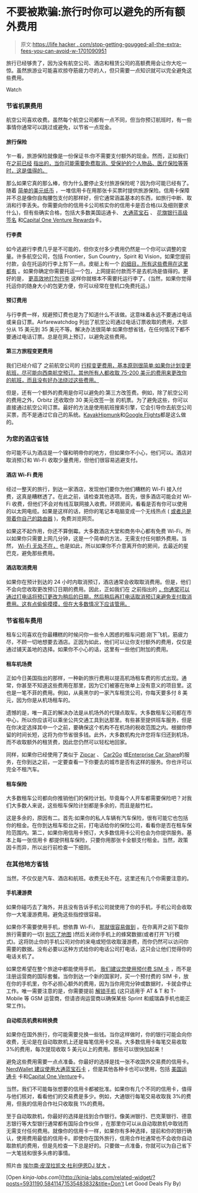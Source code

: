 # 不要被欺骗:旅行时你可以避免的所有额外费用

> 原文:[https://life hacker . com/stop-getting-gougged-all-the-extra-fees-you-can-avoid-w-1701090951](https://lifehacker.com/stop-getting-gouged-all-the-extra-fees-you-can-avoid-w-1701090951)

旅行已经够贵了，因为没有航空公司、酒店和租赁公司的高额费用会让你大吃一惊。虽然旅游业可能喜欢掠夺筋疲力尽的人，但只需要一点知识就可以完全避免这些费用。

Watch

### 节省机票费用

航空公司喜欢收费。虽然每个航空公司都有一点不同，但当你预订航班时，有一些事情你通常可以跳过或避免，以节省一点现金。

#### 旅行保险

乍一看，旅游保险就像是一份保证书:你不需要支付额外的现金。然而，正如我们在[之前已经](http://lifehacker.com/worth-it-or-a-waste-the-real-deal-on-five-common-trave-1655961919) [指出的，当你可能需要免费取消、受保护的个人物品、医疗保险等等时，这是值得的。](http://lifehacker.com/do-i-really-need-to-buy-travel-insurance-1674681487)

那么如果它真的那么棒，你为什么要停止支付旅游保险呢？因为你可能已经有了。随着 [简单的美元纸币](http://www.thesimpledollar.com/look-for-travel-insurance-in-your-wallet/) ，一堆信用卡在用那张卡买票时提供旅游保险。信用卡保障并不总是像你自掏腰包支付的那样好，但它通常涵盖基本的东西，如旅行中断、取消和行李丢失。你需要向你的信用卡公司核实你的信用卡是否合格(以及细则要求什么)，但有些确实合格，包括大多数美国运通卡、 [大通蓝宝石](https://creditcards.chase.com/sapphire) 、 [花旗银行高级签名](http://www.aa.com/i18n/AAdvantage/earnMiles/beyondTravel/creditDebit/citi-platinum.jsp) 和[Capital One Venture Rewards](http://www.capitalone.com/credit-cards/venture/)卡。

#### 行李费

如今逃避行李费几乎是不可能的，但你支付多少费用仍然是一个你可以调整的变量。许多航空公司，包括 Frontier，Sun Country，Spirit 和 Vision，如果您提前付款，会在托运的行李上剪下一点。皮艇上有一个 [的细目，所有这些费用在这里都有](http://www.kayak.com/airline-fees) 。如果你确定你需要托运一个包，上网提前付款而不是去机场是值得的。更好的是， [更高效地打包行李](https://lifehacker.com/how-to-almost-guarantee-youll-never-have-to-check-you-5834639) 这样你就根本不需要托运行李了。(当然，如果你觉得托运你的随身大小的包更方便，你可以经常在登机口免费托运。)

#### 预订费用

与行李费一样，规避预订费也是为了知道什么不该做。这意味着永远不要通过电话或亲自订票。Airfarewatchdog 列出了航空公司通过电话订票收取的费用，大部分从 15 美元到 35 美元不等。解决办法很简单:如果你想省钱，在任何情况下都不要通过电话订票。总是在网上预订，以避免这些费用。

#### 第三方旅程变更费用

我们已经介绍了 之前航空公司的 [行程变更费用，基本原则很简单:如果你计划变更航班，尽可能向西南航空预订。其他所有人都收取 75-200 美元的费用来更改你的航班，而且没有好办法绕过这些费用。](http://lifehacker.com/the-best-us-airlines-for-canceling-or-changing-your-r-1693916390)

但是，还有一个额外的费用是你可以避免的:第三方改签费。例如，除了航空公司的费用之外，Orbitz 还收取你 30 美元改签一张 的机票。为了避免这些，你可以直接通过航空公司订票。最好的方法是使用航班搜索引擎，它会引导你去航空公司买票，而不是通过它自己的系统。[Kayak](http://www.kayak.com/)[Hipmunk](https://www.hipmunk.com/)和[Google Flights](https://www.google.com/flights/)都是这么做的。

### 为您的酒店省钱

你可能不认为酒店是一个镍和明帝你的地方，但如果你不小心，他们可以。酒店对取消预订和 Wi-Fi 收取少量费用，但他们很容易逃避支付。

#### 酒店 Wi-Fi 费用

经过一整天的旅行，到达一家酒店，发现他们要你为他们糟糕的 Wi-Fi 接入付费，这真是糟糕透了。在此之前，请检查其他选项。首先，很多酒店可能会对 Wi-Fi 收费，但他们不会对有线互联网接入收费。环顾房间，看看是否有你可以使用的以太网电缆。如果是这样的话，把你的笔记本电脑变成一个无线热点 ( [或者总是带着你自己的路由器](http://lifehacker.com/five-best-travel-routers-1452441479#_ga=1.72110419.1132973242.1412273304) )，免费浏览网页。

如果这不起作用，你还不算倒霉。大多数酒店大堂和商务中心都有免费 Wi-Fi，所以如果你只需要上网几分钟，这是一个简单的方法，无需支付任何额外费用。当然， [Wi-Fi 无处不在，](http://lifehacker.com/top-10-ways-to-get-free-wi-fi-anywhere-you-go-5918856#_ga=1.183784806.1132973242.1412273304) 也是如此，所以如果你不介意离开你的房间，去最近的星巴克，避免那些费用。

#### 酒店取消费用

如果你在预计到达的 24 小时内取消预订，酒店通常会收取取消费用。但是，他们不会向您收取更改预订日期的费用。因此，正如我们在 之前指出的 [，你通常可以通过打电话将预订更改为稍后的日期，然后稍后再打电话取消预订来避免支付取消费用。这有点偷偷摸摸，但在大多数情况下应该管用。](https://www.hotelwifitest.com/press/pressreleases/hotel-wifi-test-compares-hotel-chains.html)

### 节省租车费用

租车公司喜欢在你最糟糕的时候问你一些令人困惑的租车问题:刚下飞机，筋疲力尽，不顾一切地想要去酒店。正因为如此，他们可以让你支付额外的费用，仅仅是通过铺天盖地的选择。如果你不小心的话，这里有一些他们附加的费用。

#### 租车机场费

正如今日美国指出的那样，一种新的旅行费用以提高机场租车费的形式出现。通常，你甚至不知道这些费用在那里，因为它们被塞在账单上没有意义的项目里。这也是一笔不菲的费用。例如，从奥黑尔的一家汽车租赁公司，你每天要多付 8 美元，因为你是从机场租车的。

遗憾的是，唯一真正的解决办法是从机场外的代理点取车。大多数租车公司都在市中心，所以你应该可以乘坐公共交通工具到达那里。有些甚至提供班车服务，但是在你决定选择其中一个之前，要确保这个机构不在机场的税收范围之内。根据你停留的时间长短，这将为你节省很多钱。此外，大多数机构允许您将车归还到机场，而不收取额外的租赁费，因此您仍然可以轻松地回家。

同样，如果你已经使用了类似于 [Zipcar](http://www.zipcar.com/) 、 [Car2Go](https://www.car2go.com/en/austin/) 或[Enterprise Car Share](http://www.enterprisecarshare.com/)的服务，在你到达之前，一定要查看一下你要去的城市是否有这样的服务。你也许可以完全不租汽车。

#### 租车保险

大多数租车公司都向你推销他们的保险计划。毕竟每个人开车都需要保险吧？对我们大多数人来说，这些租车保险计划都是多余的，而且是敲竹杠。

这是多余的，原因有二。首先:如果你的私人车辆有汽车保险，很有可能它也包括你的租金。在你到达租车柜台之前，打电话给你的保险公司，看看你是否在租车保险范围内。第二，如果你用信用卡预订，大多数信用卡公司也会为你提供服务。基本上每一张信用卡 都提供租车保险，只要你用那张卡全额支付租金。当然，政策因卡而异，所以出行前检查一下细则。

### 在其他地方省钱

当然，不仅仅是汽车、酒店和航班。收费无处不在。这里还有几个你需要注意的。

#### 手机漫游费

如果你碰巧去了海外，并且没有告诉手机公司就使用了你的手机，手机公司会收取你一大笔漫游费用。避免这些指控很容易。

如果你不需要使用手机，想依靠 Wi-Fi， [那就很容易做到](http://lifehacker.com/how-to-minimize-your-phone-usage-when-you-travel-intern-1583810205) 。在你离开之前下载你旅行需要的一切( [别忘了地图](http://lifehacker.com/how-to-cache-offline-maps-in-the-new-google-maps-for-an-729295083) )然后关闭你手机上的蜂窝数据(或者打开飞行模式)。这将防止你的手机公司对你的来电或短信收取漫游费，而你仍然可以访问你需要的数据。没有必要以这种方式给你的电话公司打电话，这只会让他们觉得你的电话关机了。

如果您希望在整个旅途中都能使用手机， [我们建议您使用预付费 SIM 卡](https://lifehacker.com/how-can-i-save-money-on-my-smartphone-bill-when-traveli-5974153) ，而不是注册运营商的国际套餐。当你到达一个新的国家时，买一个预付费的 SIM 卡，放在你的手机里，你不必担心额外的费用，因为当你用完分钟或数据时，卡就会停止工作。唯一需要注意的是，你需要提前 [解锁手机](http://lifehacker.com/you-can-now-legally-unlock-your-cellphone-heres-what-i-1614787933#_ga=1.72110419.1132973242.1412273304) (这只适用于 AT & T 和 T-Mobile 等 GSM 运营商，但请咨询运营商以确保某些 Sprint 和威瑞森手机也能正常工作)。

#### 自动柜员机费和转换费

如果你在国外旅行，你可能需要兑换一些钱。当你这样做时，你的银行可能会向你收费，无论是在自动取款机上还是每笔信用卡交易。大多数信用卡每笔交易收取 3%的费用，每次提现收取 5 美元以上的费用。那些可以很快加起来！

避免这些费用需要一点点准备。你最好的选择是找一张不收国外交易费的信用卡。 [NerdWallet 建议使用](http://www.nerdwallet.com/blog/top-credit-cards/no-foreign-transaction-fee-credit-card/)[大通蓝宝石卡](https://creditcards.chase.com/credit-cards/sapphire-preferred-card.aspx) ，但是其他各种卡也可以使用，包括 [美国运通卡](https://www.bankofamerica.com/credit-cards/products/bankamericard-travel-rewards-credit-card.go) 卡和[Capital One Venture](http://www.capitalone.com/credit-cards/venture/)卡。

当然，我们不可能每张想要的信用卡都被批准。如果你有几个不同的信用卡，值得与他们核对，看看他们的交易费是多少。例如，大通银行每笔交易收取我 3%的费用，但我的信用合作社只收取我 1%的费用。

至于自动取款机，你最好的选择是找到合作银行。像美洲银行、巴克莱银行、德意志银行等大型银行通常都有国际合作伙伴 ，在那里你可以从自动取款机中取钱而无需支付任何费用。就像你的信用卡一样，如果你有多种选择，提前和你的银行确认，使用费用最低的信用卡。即使你在国外旅行，信用合作社通常也不会收你自动取款机的费用，但是先检查一下总是好的。只要做一点准备，你就可以为自己省下一大笔钱和很多头疼的事情。

照片由 [埃尔南·皮涅拉](https://www.flickr.com/photos/hernanpc/15413427359/in/photolist-pu2QXz-ecyE9k-o5bNnn-czsRwU-pBWTTS-qDdd1k-bhsMDv-6NXECe-dABTAW-mN4ZPR-7HSc1z-iDH3XQ-5SHML6-omR2y3-dSgqcd-fpHAmB-ePWuwp-d5AzPW-9is3P3-igvxDb-eTkUyD-aetBkg-ne3uzY-dmhKXj-3d4eFm-7qsfdZ-pGYhpp-53pmUQ-bEieJN-5XQAxD-5ye11b-nSveFP-dyCYgW-K5Q87-j238Bx-3cHnam-bKMxGx-dX4wAw-pzW58P-mae7XR-jXv9To-mz4NV3-j23RZ9-LHRbH-jgUry1-jgFSkJ-9T2ZGQ-dQJmPG-dQJmPf-qka16Q)[凯文·杜利](https://www.flickr.com/photos/pagedooley/1577999575/in/photolist-3prEie-2QUSfb-9Hpk1R-5gGLGC-RUSsp-4CxY6R-kD4EXU-9apWLQ-cXsjd1-dA31fh-5tWu3y-kRuJdi-nicKTS-WBiw-5oLNfQ-4r9AxW-hSD2EX-3d8R4F-i2wyJP-4ppB91-4AC2ds-jEezD9-ocEPNj-5PDBtS-7j34h8-qVhuWF-fAEQXo-8HqiYp-4wBU5Q-pcZLbV-dzLHtf-i3xHu-oh3R4b-fixbMZ-nVMbqD-pmLPSc-pj8aM3-5ZS4r-96seZL-p1VogA-mVPqQT-raD8rh-nwbDub-hKVc5D-cxkSxN-nonLBb-f4ZgsG-fENazW-mLSi5v-8NhsCR)[伊恩](https://www.flickr.com/photos/peanutian/2331713723/in/photolist-4y3DfK-c13yVf-dLHMEr-6dncag-aCX1N7-c13wK1-4RQ7iY-6tme3u-c13yxS-4RQ7fm-4hMdej-c13qEQ-4hH7R6-4hMdds-7Zckdi-gNPMym-eKt4Ts-oAgfXM-4MecpX-4KdhfG-ofjfK1-4RKVyK-9eNQ96-mTaYK-c13qUJ-8zZ57e-8A3c3w-bAWXvG-bVGFux-4RQ7hd-b55zj-kmLRM-5rd8E1-5rd9gE-4ktWvz-6BaCRp-9YhdKp-iHpBWV-4RViif-c13rz1-nZRK2G-nZRJUY-aUXniZ-5wuCUU-b1s8eZ-b5MVz-9fxUqv-4iKWTA-49Xrwe-4y3DnH)[DJ 犹大](https://www.flickr.com/photos/djjudah/4793389992/in/photolist-au3eA3-5VaEyi-6AmVTP-7xx2fN-5wnt9z-2ahEzf-dSXXyh-8iznR3-75zCzi-76Y34C-74Sr9Q-8BoL2P-6UtVj4-6jAFRZ-qxtPsF-4V4A8G-aCuGHY-68YoPq-2fQERZ-fBVpDx-711JQ-79axfA-3eMB9G-bm7oBB-a7gi3m-4RU2zh-dcNC4D-qPKc5g-67UNyU) 。

[Open *kinja-labs.com*](http://kinja-labs.com/related-widget/?posts=5931190,5841147,1535483832&title=Don't Let Good Deals Fly By)